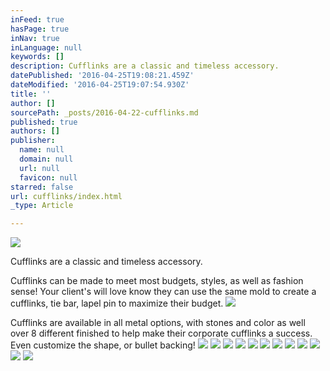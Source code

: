 ```yaml
---
inFeed: true
hasPage: true
inNav: true
inLanguage: null
keywords: []
description: Cufflinks are a classic and timeless accessory.
datePublished: '2016-04-25T19:08:21.459Z'
dateModified: '2016-04-25T19:07:54.930Z'
title: ''
author: []
sourcePath: _posts/2016-04-22-cufflinks.md
published: true
authors: []
publisher:
  name: null
  domain: null
  url: null
  favicon: null
starred: false
url: cufflinks/index.html
_type: Article

---
```

![](https://the-grid-user-content.s3-us-west-2.amazonaws.com/a66de749-7ec6-4e49-9bcc-564b2be26018.jpg)

Cufflinks are a classic and timeless accessory.

Cufflinks can be made to meet most budgets, styles, as well as fashion sense! Your client's will love know they can use the same mold to create a cufflinks, tie bar, lapel pin to maximize their budget.
![](https://the-grid-user-content.s3-us-west-2.amazonaws.com/f628d212-324e-4713-baba-22c3ac18a40f.jpg)

Cufflinks are available in all metal options, with stones and color as well over 8 different finished to help make their corporate cufflinks a success. Even customize the shape, or bullet backing!
![](https://the-grid-user-content.s3-us-west-2.amazonaws.com/5d935e6e-9779-4ae8-b9e8-335bbf695d0f.jpg)
![](https://the-grid-user-content.s3-us-west-2.amazonaws.com/50713c55-a9e2-4817-8622-a68f8705ef0f.jpg)
![](https://the-grid-user-content.s3-us-west-2.amazonaws.com/c9729b61-09ee-4f5e-9026-15a5af694834.jpg)
![](https://the-grid-user-content.s3-us-west-2.amazonaws.com/89fee19f-b869-4755-8267-1c8620cb4f38.jpg)
![](https://the-grid-user-content.s3-us-west-2.amazonaws.com/625c7b1e-1dcb-4425-9e5f-a33d995e7740.jpg)
![](https://the-grid-user-content.s3-us-west-2.amazonaws.com/bbe0700f-c100-439d-b5fc-efb70acf849c.jpg)
![](https://the-grid-user-content.s3-us-west-2.amazonaws.com/cdb82b75-dfe4-4d3b-bdc9-bb2b07204fbe.jpg)
![](https://the-grid-user-content.s3-us-west-2.amazonaws.com/783599be-5fba-4e5d-a2d9-0e1e02ea1e0f.jpg)
![](https://the-grid-user-content.s3-us-west-2.amazonaws.com/7ef6a1d9-5f46-4750-b44e-0e105f4dd874.jpg)
![](https://the-grid-user-content.s3-us-west-2.amazonaws.com/0388c463-bafb-4585-8ddf-f3b4982d5ef7.jpg)
![](https://the-grid-user-content.s3-us-west-2.amazonaws.com/d19c6c6c-4b40-498e-b6d4-cfeccaaebb96.jpg)
![](https://the-grid-user-content.s3-us-west-2.amazonaws.com/64411daa-ab51-492b-8aca-b24f7f17c6a8.jpg)